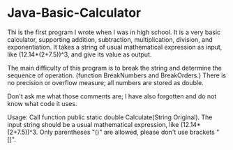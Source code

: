 # Java-Basic-Calculator
Thi is the first program I wrote when I was in high school. It is a very basic calculator, supporting addition, subtraction, multiplication, division, and exponentiation. It takes a string of usual mathematical expression as input, like (12.14*(2+7.5))^3, and give its value as output.

The main difficulty of this program is to break the string and determine the sequence of operation. (function BreakNumbers and BreakOrders.) There is no precision or overflow measure; all numbers are stored as double.

Don't ask me what those comments are; I have also forgotten and do not know what code it uses.

Usage: Call function public static double Calculate(String Original). The input string should be a usual mathematical expression, like (12.14*(2+7.5))^3. Only parentheses "()" are allowed, please don't use brackets "[]".
